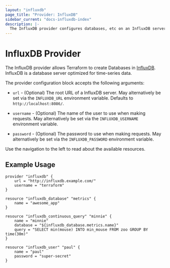 ```yaml
---
layout: "influxdb"
page_title: "Provider: InfluxDB"
sidebar_current: "docs-influxdb-index"
description: |-
  The InfluxDB provider configures databases, etc on an InfluxDB server.
---
```


# InfluxDB Provider

The InfluxDB provider allows Terraform to create Databases in
[InfluxDB](https://influxdb.com/). InfluxDB is a database server optimized
for time-series data.

The provider configuration block accepts the following arguments:

* ``url`` - (Optional) The root URL of a InfluxDB server. May alternatively be
  set via the ``INFLUXDB_URL`` environment variable. Defaults to
  `http://localhost:8086/`.

* ``username`` - (Optional) The name of the user to use when making requests.
  May alternatively be set via the ``INFLUXDB_USERNAME`` environment variable.

* ``password`` - (Optional) The password to use when making requests.
  May alternatively be set via the ``INFLUXDB_PASSWORD`` environment variable.

Use the navigation to the left to read about the available resources.

## Example Usage

```
provider "influxdb" {
    url = "http://influxdb.example.com/"
    username = "terraform"
}

resource "influxdb_database" "metrics" {
    name = "awesome_app"
}

resource "influxdb_continuous_query" "minnie" {
    name = "minnie"
    database = "${influxdb_database.metrics.name}"
    query = "SELECT min(mouse) INTO min_mouse FROM zoo GROUP BY time(30m)"
}

resource "influxdb_user" "paul" {
    name = "paul"
    password = "super-secret"
}
```

